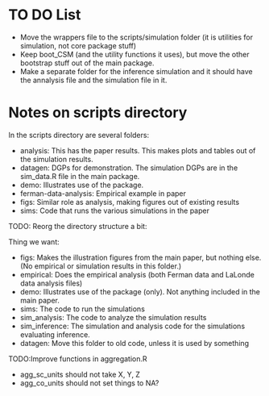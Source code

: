 

# TO DO List

- Move the wrappers file to the scripts/simulation folder (it is
                                                           utilities for simulation, not core package stuff)
- Keep boot_CSM (and the utility functions it uses), but move the other
bootstrap stuff out of the main package.
- Make a separate folder for the inference simulation and it should have
the annalysis file and the simulation file in it.

# Notes on scripts directory

In the scripts directory are several folders:

  - analysis: This has the paper results. This makes plots and tables out
of the simulation results.
- datagen: DGPs for demonstration. The simulation DGPs are in the
sim_data.R file in the main package.
- demo: Illustrates use of the package.
- ferman-data-analysis: Empirical example in paper
- figs: Similar role as analysis, making figures out of existing results
- sims: Code that runs the various simulations in the paper

TODO: Reorg the directory structure a bit:

  Thing we want:

  - figs: Makes the illustration figures from the main paper, but nothing
else. (No empirical or simulation results in this folder.)
- empirical: Does the empirical analysis (both Ferman data and LaLonde
                                          data analysis files)
- demo: Illustrates use of the package (only). Not anything included in
the main paper.
- sims: The code to run the simulations
- sim_analysis: The code to analyze the simulation results
- sim_inference: The simulation and analysis code for the simulations
evaluating inference.
- datagen: Move this folder to old code, unless it is used by something

TODO:Improve functions in aggregation.R
- agg_sc_units should not take X, Y, Z
- agg_co_units should not set things to NA?
